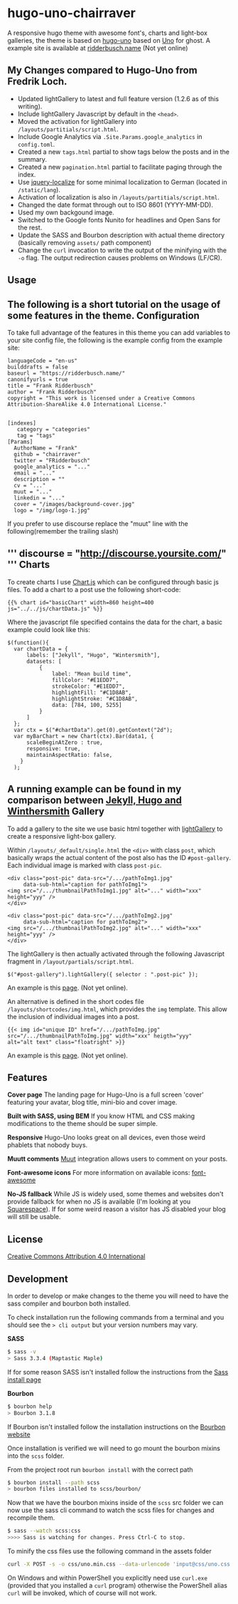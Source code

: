 hugo-uno-chairraver
===================

A responsive hugo theme with awesome font's, charts and light-box
galleries, the theme is based on [hugo-uno](https://github.com/SenjinDarashiva/hugo-uno)
based on [Uno](https://github.com/daleanthony/Uno) for ghost. A example site
is available at [ridderbusch.name](https://ridderbusch.name) (Not yet online)

## My Changes compared to Hugo-Uno from Fredrik Loch.

* Updated lightGallery to latest and full feature version (1.2.6 as of this writing).
* Include lightGallery Javascript by default in the `<head>`.
* Moved the activation for lightGallery into `/layouts/partitials/script.html`.
* Include Google Analytics via `.Site.Params.google_analytics` in `config.toml`.
* Created a new `tags.html` partial to show tags below the posts and in
the summary.
* Created a new `pagination.html` partial to facilitate paging through the
index.
* Use [jquery-localize](https://github.com/coderifous/jquery-localize)
for some minimal localization to German (located in `/static/lang`).
* Activation of localization is also in `/layouts/partitials/script.html`.
* Changed the date format through out to ISO 8601 (YYYY-MM-DD).
* Used my own backgound image.
* Switched to the Google fonts Nunito for headlines and Open Sans for
  the rest.
* Update the SASS and Bourbon description with actual theme directory
(basically removing `assets/` path component)
* Change the `curl` invocation to write the output of the minifying
with the `-o` flag. The output redirection causes problems on Windows (LF/CR).

## Usage
The following is a short tutorial on the usage of some features in the theme.
Configuration
-

To take full advantage of the features in this theme you can add variables to your site config file, the following is the example config from the example site:
```
languageCode = "en-us"
builddrafts = false
baseurl = "https://ridderbusch.name/"
canonifyurls = true
title = "Frank Ridderbusch"
author = "Frank Ridderbusch"
copyright = "This work is licensed under a Creative Commons Attribution-ShareAlike 4.0 International License."


[indexes]
   category = "categories"
   tag = "tags"
[Params]
  AuthorName = "Frank"
  github = "chairraver"
  twitter = "FRidderbusch"
  google_analytics = "..."
  email = "..."
  description = ""
  cv = "..."
  muut = "..."
  linkedin = "..."
  cover = "/images/background-cover.jpg"
  logo = "/img/logo-1.jpg"
```

If you prefer to use discourse replace the "muut" line with the following(remember the trailing slash)

'''
  discourse = "http://discourse.yoursite.com/"
'''
Charts
-

To create charts I use [Chart.js](https://github.com/nnnick/Chart.js) which can be configured through basic js files. To add a chart to a post use the following short-code:
```
{{% chart id="basicChart" width=860 height=400 js="../../js/chartData.js" %}}
```
Where the javascript file specified contains the data for the chart, a basic example could look like this:
```
$(function(){
  var chartData = {
      labels: ["Jekyll", "Hugo", "Wintersmith"],
      datasets: [
          {
              label: "Mean build time",
              fillColor: "#E1EDD7",
              strokeColor: "#E1EDD7",
              highlightFill: "#C1D8AB",
              highlightStroke: "#C1D8AB",
              data: [784, 100, 5255]
          }
      ]
  };
  var ctx = $("#chartData").get(0).getContext("2d");
  var myBarChart = new Chart(ctx).Bar(data1, {
      scaleBeginAtZero : true,
      responsive: true,
      maintainAspectRatio: false,
    }
  );
```
A running example can be found in my comparison between [Jekyll, Hugo and Winthersmith](http://fredrikloch.me/post/2014-08-12-Jekyll-and-its-alternatives-from-a-site-generation-point-of-view/)
Gallery
-
To add a gallery to the site we use basic html together with
[lightGallery](http://sachinchoolur.github.io/lightGallery/index.html)
to create a responsive light-box gallery.

Within `/layouts/_default/single.html` the `<div>` with class `post`,
which basically wraps the actual content of the post also has the ID
`#post-gallery`. Each individual image is marked with class
`post-pic`. 

```
<div class="post-pic" data-src="/.../pathToImg1.jpg"
     data-sub-html="caption for pathToImg1">
<img src="/.../thumbnailPathToImg1.jpg" alt="..." width="xxx" height="yyy" />
</div>

<div class="post-pic" data-src="/.../pathToImg2.jpg"
     data-sub-html="caption for pathToImg2">
<img src="/.../thumbnailPathToImg2.jpg" alt="..." width="xxx" height="yyy" />
</div>
```

The lightGallery is then actually activated through the following
Javascript fragment in `/layout/partials/script.html`.

```
$("#post-gallery").lightGallery({ selector : ".post-pic" });
```
An example is this
[page](https://ridderbusch.name/post/2014-10-31-nascom-circuits/). (Not
yet online).

An alternative is defined in the short codes file
`/layouts/shortcodes/img.html`, which provides the `img`
template. This allow the inclusion of individual images into a post.

```
{{< img id="unique ID" href="/.../pathToImg.jpg"
src="/.../thumbnailPathToImg.jpg" width="xxx" heigth="yyy"
alt="alt text" class="floatright" >}}
```

An example is this
[page](https://ridderbusch.name/page/my-photo-gear/). (Not
yet online).

## Features

**Cover page**
The landing page for Hugo-Uno is a full screen 'cover' featuring your avatar, blog title, mini-bio and cover image.

**Built with SASS, using BEM**
If you know HTML and CSS making modifications to the theme should be super simple.

**Responsive**
Hugo-Uno looks great on all devices, even those weird phablets that nobody buys.

**Muutt comments**
[Muut](https://muut.com/) integration allows users to comment on your posts.

**Font-awesome icons**
For more information on available icons: [font-awesome](http://fortawesome.github.io/Font-Awesome/)

**No-JS fallback**
While JS is widely used, some themes and websites don't provide fallback for when no JS is available (I'm looking at you [Squarespace](http://blog.squarespace.com/)). If for some weird reason a visitor has JS disabled your blog will still be usable.

## License
[Creative Commons Attribution 4.0 International](http://creativecommons.org/licenses/by/4.0/)

## Development

In order to develop or make changes to the theme you will need to have the sass compiler and bourbon both installed.

To check installation run the following commands from a terminal and you should see the `> cli output` but your version numbers may vary.

**SASS**
```bash
$ sass -v
> Sass 3.3.4 (Maptastic Maple)
```
If for some reason SASS isn't installed follow the instructions from the [Sass install page](http://sass-lang.com/install)

**Bourbon**
```bash
$ bourbon help
> Bourbon 3.1.8
```
If Bourbon isn't installed follow the installation instructions on the [Bourbon website](http://bourbon.io)

Once installation is verified we will need to go mount the bourbon mixins into the `scss` folder.

From the project root run `bourbon install` with the correct path
```bash
$ bourbon install --path scss
> bourbon files installed to scss/bourbon/
```

Now that we have the bourbon mixins inside of the `scss` src folder we can now use the sass cli command to watch the scss files for changes and recompile them.

```bash
$ sass --watch scss:css
>>>> Sass is watching for changes. Press Ctrl-C to stop.
```

To minify the css files use the following command in the assets folder

```bash
curl -X POST -s -o css/uno.min.css --data-urlencode 'input@css/uno.css' http://cssminifier.com/raw
```

On Windows and within PowerShell you explicitly need use `curl.exe`
(provided that you installed a `curl` program) otherwise the
PowerShell alias `curl` will be invoked, which of course will not
work.
